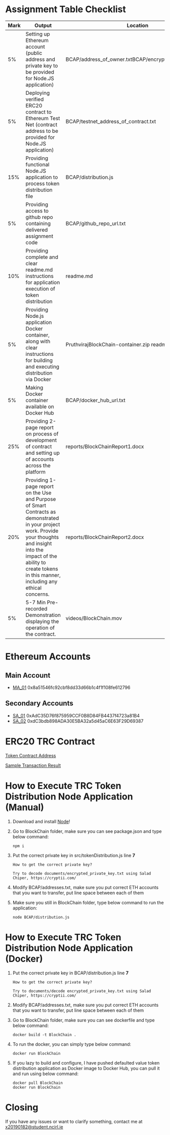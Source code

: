 # Assignment Table Checklist

| Mark | Output                                                                                                                                                                                                                                    | Location                                                                            |
| ---- | ----------------------------------------------------------------------------------------------------------------------------------------------------------------------------------------------------------------------------------------- | ----------------------------------------------------------------------------------- |
| 5%   | Setting up Ethereum account (public address and private key to be provided for Node.JS application)                                                                                                                                       | BCAP/address_of_owner.txtBCAP/encrypted_private_key.txt |
| 5%   | Deploying verified ERC20 contract to Ethereum Test Net (contract address to be provided for Node.JS application)                                                                                                                          | BCAP/testnet_address_of_contract.txt                                  |
| 15%  | Providing functional Node.JS application to process token distribution file                                                                                                                                                               | BCAP/distribution.js                                                            |
| 5%   | Providing access to github repo containing delivered assignment code                                                                                                                                                                      | BCAP/github_repo_url.txt                                                       |
| 10%  | Providing complete and clear readme.md instructions for application execution of token distribution                                                                                                                                       | readme.md                                                                           |
| 5%   | Providing Node.js application Docker container, along with clear instructions for building and executing distribution via Docker                                                                                                          | PruthvirajBlockChain-container.zip readme.md                       |
| 5%   | Making Docker container available on Docker Hub                                                                                                                                                                                           | BCAP/docker_hub_url.txt                                                        |
| 25%  | Providing 2-page report on process of development of contract and setting up of accounts across the platform                                                                                                                              | reports/BlockChainReport1.docx                                            |
| 20%  | Providing 1-page report on the Use and Purpose of Smart Contracts as demonstrated in your project work. Provide your thoughts and insight into the impact of the ability to create tokens in this manner, including any ethical concerns. | reports/BlockChainReport2.docx                                             |
| 5%   | 5-7 Min Pre-recorded Demonstration displaying the operation of the contract.                                                                                                                                                              | videos/BlockChain.mov                                        |

# Ethereum Accounts

## Main Account

- [MA_01](https://ropsten.etherscan.io/token/0x943845aa72da72ef7e19e0f9b2493f5949bc465f?a=0x8a51546fc92cbf8dd33d66b1c4f1f108fe612796)
0x8a51546fc92cbf8dd33d66b1c4f1f108fe612796

## Secondary Accounts

- [SA_01](https://ropsten.etherscan.io/address/0xadc35d76f875959ccf0b8d84fb4437f4723a81b4)
0xAdC35D76f875959CCF0B8D84FB4437f4723a81B4
- [SA_02](https://ropsten.etherscan.io/address/0xdc3bdb898ada30e5ba32a5d45ac6e63f29d69387)
0xdC3bdb898ADA30E5BA32a5d45aC6E63F29D69387

# ERC20 TRC Contract

[Token Contract Address](https://ropsten.etherscan.io/token/0x943845aa72da72ef7e19e0f9b2493f5949bc465f?a=0x8a51546fc92cbf8dd33d66b1c4f1f108fe612796)


[Sample Transaction Result](https://ropsten.etherscan.io/tx/0xeb201a16eecb8ba51e29a974dc63e36fdd50c21f0244366b3e757b1eecc77072)

# How to Execute TRC Token Distribution Node Application (Manual)

1. Download and install [Node](https://nodejs.org/en/download/)!
2. Go to BlockChain folder, make sure you can see package.json and type below command:
   ```npm
   npm i
   ```
3. Put the correct private key in src/tokenDistribution.js line **7**

   ```
   How to get the correct private key?

   Try to decode documents/encrypted_private_key.txt using Salad Chiper, https://cryptii.com/
   ```

4. Modify BCAP/addresses.txt, make sure you put correct ETH accounts that you want to transfer, put line space between each of them
5. Make sure you still in BlockChain folder, type below command to run the application:
   ```npm
   node BCAP/distribution.js
   ```

# How to Execute TRC Token Distribution Node Application (Docker)

1. Put the correct private key in BCAP/distribution.js line **7**

   ```
   How to get the correct private key?

   Try to documents/decode encrypted_private_key.txt using Salad Chiper, https://cryptii.com/
   ```

2. Modify BCAP/addresses.txt, make sure you put correct ETH accounts that you want to transfer, put line space between each of them

3. Go to BlockChain folder, make sure you can see dockerfile and type below command:

   ```docker
   docker build -t BlockChain .
   ```

4. To run the docker, you can simply type below command:
   ```docker
   docker run BlockChain
   ```
5. If you lazy to build and configure, I have pushed defaulted value token distribution application as Docker image to Docker Hub, you can pull it and run using below command:
   ```docker
   docker pull BlockChain
   docker run BlockChain
   ```

# Closing

If you have any issues or want to clarify something, contact me at x20190182@student.ncirl.ie<br />
